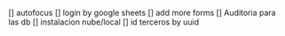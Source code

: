 [] autofocus
[] login by google sheets
[] add more forms
[] Auditoria para las db
[] instalacion nube/local
[] id terceros by uuid